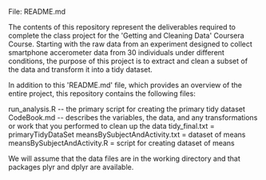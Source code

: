 File: README.md

The contents of this repository represent the deliverables required to complete the class project for the 'Getting and Cleaning Data' Coursera Course. Starting with the raw data from an experiment designed to collect smartphone accerometer data from 30 individuals under different conditions, the purpose of this project is to extract and clean a subset of the data and transform it into a tidy dataset.
 
In addition to this 'README.md' file, which provides an overview of the entire project, this repository contains the following files:

run_analysis.R -- the primary script for creating the primary tidy dataset
CodeBook.md -- describes the variables, the data, and any transformations or work that you performed to clean up the data
tidy_final.txt = primaryTidyDataSet
meansBySubjectAndActivity.txt = dataset of means
meansBySubjectAndActivity.R = script for creating dataset of means

We will assume that the data files are in the working directory and that packages plyr and dplyr are available.